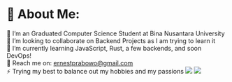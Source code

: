 # 💫 About Me:
🔭 I’m an Graduated Computer Science Student at Bina Nusantara University <br>👯 I’m looking to collaborate on Backend Projects as I am trying to learn it<br>🌱 I’m currently learning JavaScript, Rust, a few backends, and soon DevOps!<br>💬 Reach me on: ernestprabowo@gmail.com<br>⚡ Trying my best to balance out my hobbies and my passions
![](https://wakatime.com/share/@d53312de-458c-4c03-aa2d-666b8ca102a0/4b42b9ff-9392-4e09-a866-efaafea611e5.svg)
![](https://wakatime.com/share/@d53312de-458c-4c03-aa2d-666b8ca102a0/00862916-5cee-4971-855b-4a0e4965d2ad.svg)

<!--## 🌐 Socials:
[![Instagram](https://img.shields.io/badge/Instagram-%23E4405F.svg?logo=Instagram&logoColor=white)](https://instagram.com/kraunanda) [![LinkedIn](https://img.shields.io/badge/LinkedIn-%230077B5.svg?logo=linkedin&logoColor=white)](https://linkedin.com/in/muhammad-dwi-ananda-b97797246) [![X](https://img.shields.io/badge/X-black.svg?logo=X&logoColor=white)](https://x.com/kraunanda) 

# 💻 Tech Stack:
![JavaScript](https://img.shields.io/badge/javascript-%23323330.svg?style=for-the-badge&logo=javascript&logoColor=%23F7DF1E) ![Python](https://img.shields.io/badge/python-3670A0?style=for-the-badge&logo=python&logoColor=ffdd54) ![TypeScript](https://img.shields.io/badge/typescript-%23007ACC.svg?style=for-the-badge&logo=typescript&logoColor=white) ![PHP](https://img.shields.io/badge/php-%23777BB4.svg?style=for-the-badge&logo=php&logoColor=white) ![HTML5](https://img.shields.io/badge/html5-%23E34F26.svg?style=for-the-badge&logo=html5&logoColor=white) ![CSS3](https://img.shields.io/badge/css3-%231572B6.svg?style=for-the-badge&logo=css3&logoColor=white) ![Vercel](https://img.shields.io/badge/vercel-%23000000.svg?style=for-the-badge&logo=vercel&logoColor=white) ![Bootstrap](https://img.shields.io/badge/bootstrap-%238511FA.svg?style=for-the-badge&logo=bootstrap&logoColor=white) ![Express.js](https://img.shields.io/badge/express.js-%23404d59.svg?style=for-the-badge&logo=express&logoColor=%2361DAFB) ![Laravel](https://img.shields.io/badge/laravel-%23FF2D20.svg?style=for-the-badge&logo=laravel&logoColor=white) ![NPM](https://img.shields.io/badge/NPM-%23CB3837.svg?style=for-the-badge&logo=npm&logoColor=white) ![NodeJS](https://img.shields.io/badge/node.js-6DA55F?style=for-the-badge&logo=node.js&logoColor=white) ![Nodemon](https://img.shields.io/badge/NODEMON-%23323330.svg?style=for-the-badge&logo=nodemon&logoColor=%BBDEAD) ![OpenCV](https://img.shields.io/badge/opencv-%23white.svg?style=for-the-badge&logo=opencv&logoColor=white) ![MySQL](https://img.shields.io/badge/mysql-4479A1.svg?style=for-the-badge&logo=mysql&logoColor=white) ![MongoDB](https://img.shields.io/badge/MongoDB-%234ea94b.svg?style=for-the-badge&logo=mongodb&logoColor=white) ![MariaDB](https://img.shields.io/badge/MariaDB-003545?style=for-the-badge&logo=mariadb&logoColor=white) ![Postgres](https://img.shields.io/badge/postgres-%23316192.svg?style=for-the-badge&logo=postgresql&logoColor=white) ![TensorFlow](https://img.shields.io/badge/TensorFlow-%23FF6F00.svg?style=for-the-badge&logo=TensorFlow&logoColor=white) ![GitHub](https://img.shields.io/badge/github-%23121011.svg?style=for-the-badge&logo=github&logoColor=white) ![Git](https://img.shields.io/badge/git-%23F05033.svg?style=for-the-badge&logo=git&logoColor=white) ![Notion](https://img.shields.io/badge/Notion-%23000000.svg?style=for-the-badge&logo=notion&logoColor=white)
# 📊 GitHub Stats:
![](https://github-readme-stats.vercel.app/api?username=krauchelli&theme=discord_old_blurple&hide_border=false&include_all_commits=true&count_private=false)<br/>
![](https://github-readme-streak-stats.herokuapp.com/?user=krauchelli&theme=discord_old_blurple&hide_border=false)<br/>
![](https://github-readme-stats.vercel.app/api/top-langs/?username=krauchelli&theme=discord_old_blurple&hide_border=false&include_all_commits=true&count_private=false&layout=compact)

## 🏆 GitHub Trophies
![](https://github-profile-trophy.vercel.app/?username=krauchelli&theme=discord_old_blurple&no-frame=false&no-bg=true&margin-w=4)

---
[![](https://visitcount.itsvg.in/api?id=krauchelli&icon=1&color=0)](https://visitcount.itsvg.in) -->

<!-- Proudly created with GPRM ( https://gprm.itsvg.in ) -->
